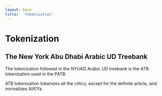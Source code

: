```yaml
---
layout: base
title:  'Tokenization'
---
```


# Tokenization

## The New York Abu Dhabi Arabic UD Treebank

The tokenization followed in the NYUAD Arabic UD treebank is the ATB tokenization used in the PATB.

ATB tokenization tokanizes all the clitics, except for the definite article, and normalizes Alif/Ya.
